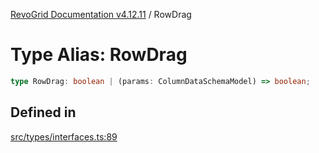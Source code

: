 [RevoGrid Documentation v4.12.11](README.md) / RowDrag

# Type Alias: RowDrag

```ts
type RowDrag: boolean | (params: ColumnDataSchemaModel) => boolean;
```

## Defined in

[src/types/interfaces.ts:89](https://github.com/revolist/revogrid/blob/6f8df4eb606fcbd6f32b575f3753800c08ad78f6/src/types/interfaces.ts#L89)
